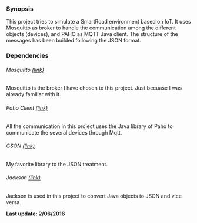 ### Synopsis 

This project tries to simulate a SmartRoad environment based on IoT. It uses Mosquitto as broker to handle the communication among the different objects (devices), and PAHO as MQTT Java client. 
The structure of the messages has been builded following the JSON format. 


### Dependencies

###### Mosquitto [(link)](http://mosquitto.org/)
Mosquitto is the broker I have chosen to this project. 
Just becuase I was already familiar with it. 

 
###### Paho Client [(link)](https://eclipse.org/paho/)
All the communication in this project uses the Java library of Paho 
to communicate the several devices through Mqtt.  


###### GSON [(link)](https://github.com/google/gson)
My favorite library to the JSON treatment. 


###### Jackson [(link)](https://github.com/FasterXML/jackson-datatype-jsr310)
Jackson is used in this project to convert Java objects to JSON and vice versa. 	


**Last update: 2/06/2016** 

